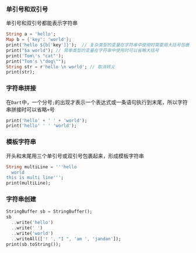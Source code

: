 ### 单引号和双引号

单引号和双引号都能表示字符串

```dart
String a = 'hello';
Map b = {'key': 'world'};
print('hello ${b['key']}');  // 复杂类型的变量在字符串中使用时需要用大括号包裹
print("$a world"); // 简单类型的变量在字符串中使用时可以省略大括号
print('Tom\'s "cat"');
print("Tom's \"dog\"");
String str = r'hello \n world'; // 取消转义
print(str);
```

### 字符串拼接

在`Dart`中，一个分号`;`的出现才表示一个表达式或一条语句执行到末尾，所以字符串拼接时可以省略`+`号

```dart
print('hello' + ' ' + 'world');
print('hello' ' ' 'world');
```

### 模板字符串

开头和末尾用三个单引号或双引号包裹起来，形成模板字符串

```dart
String multiLine = '''hello
  world
this is multi line''';
print(multiLine);
```

### 字符串创建

```dart
StringBuffer sb = StringBuffer();
sb
  ..write('hello')
  ..write(' ')
  ..write('world')
  ..writeAll(['! ', "I ", 'am ', 'jandan']);
print(sb.toString());
```
